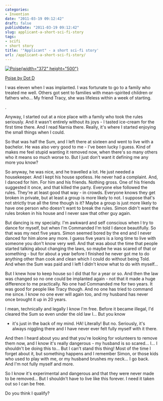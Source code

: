 ```yaml
---
categories:
- Invention
date: "2011-03-19 09:12:42"
draft: false
publishDate: "2011-03-19 09:12:42"
slug: applicant-a-short-sci-fi-story
tags:
- scifi
- short story
title: '"Applicant" - a short sci-fi story'
url: /applicant-a-short-sci-fi-story/
---
```

[![Poise](//farm4.static.flickr.com/3660/3389963025_b96df815e3.jpg){width="372"
height="500"}](http://www.flickr.com/photos/dorsner/3389963025/ "Poise by Dot D, on Flickr")

[Poise by Dot D](http://www.flickr.com/photos/dorsner/3389963025/)

I was eleven when I was implanted. I was fortunate to go to a family who
treated me well. Others got sent to families with mean-spirited children
or fathers who... My friend Tracy, she was lifeless within a week of
starting.

.

Anyway, I started out at a nice place with a family who took the rules
seriously. And it wasn't entirely without its joys - I tasted ice-cream
for the first time there. And I read Narnia there. Really, it's where I
started enjoying the small things when I could.

So that was half the Sum, and I left there at sixteen and went to live
with a bachelor. He was also very good to me - I've been lucky I guess.
Kind of makes me feel stupid wanting it removed now, when there's so
many others who it means so much worse to. But I just don't want it
defining me any more you know?

So anyway, he was nice, and he travelled a lot. He just needed a
housekeeper. And I kept his house spotless. He never had a complaint.
And, I danced for him. For him and his friends. Nothing gross. One of
his friends suggested it once, and that killed the party. Everyone else
followed the rules. They're at least good that way - in crowds. Everyone
knows they get broken in private, but at least a group is more likely to
not. I suppose that's not strictly true all the time though is it? Maybe
a group is just more likely to have one person who doesn't want to break
the rules. Simon didn't want the rules broken in his house and I never
saw that other guy again.

But dancing is my specialty. I'm awkward and self conscious when I try
to dance for myself, but when I'm Commanded I'm told I dance
beautifully. So that was my next five years. Simon seemed bored by the
end and I never danced for him alone any more. I guess five years is a
long time to live with someone you don't know very well. And that was
about the time that people started talking about changing the laws, so
maybe he was scared of that or something - but for about a year before I
finished he never got me to do anything other than cook and clean which
I could do without being Told. And when the Sum was paid and I left I
didn't know what to do with myself...

But I knew how to keep house so I did that for a year or so. And then
the law was changed so no one could be implanted again - not that it
made a huge difference to me practically. No one had Commanded me for
two years. It was good for people like Tracy though. And no one has
tried to command me since. I know no one ever will again too, and my
husband has never once brought it up in 20 years.

I mean, technically and legally I know I'm free. Before it became
illegal, I'd cleared the Sum so even under the old law I... But you know
- it's just in the back of my mind. HA! Literally! But no. Seriously,
it's always niggling there and I have never ever felt fully myself with
it there.

And then I heard about you and that you're looking for volunteers to
remove them now, and I know it's really dangerous - my husband is so
scared... I... I shouldn't be doing this to... But I can't stand this
thing! Most of the time I forget about it, but something happens and I
remember Simon, or those kids who used to play with me, or my husband
brushes my neck... I go back. And I'm not fully myself and more.

So I know it's experimental and dangerous and that they were never made
to be removed... But I shouldn't have to live like this forever. I need
it taken out so I can be free.

Do you think I qualify?